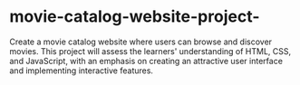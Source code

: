 # movie-catalog-website-project-
Create a movie catalog website where users can browse and discover movies. This project will assess the learners' understanding of HTML, CSS, and JavaScript, with an emphasis on creating an attractive user interface and implementing interactive features.
